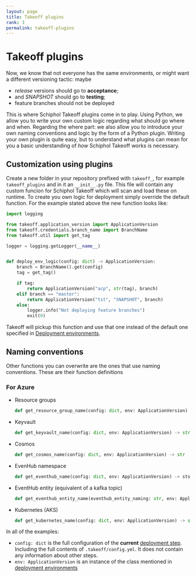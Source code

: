 ```yaml
---
layout: page
title: Takeoff plugins
rank: 3
permalink: takeoff-plugins
---
```


# Takeoff plugins

Now, we know that not everyone has the same environments, or might want a different versioning tactic: maybe 

- _release_ versions should go to __acceptance__;
- and _SNAPSHOT_ should go to __testing__;
- feature branches should not be deployed
     
This is where Schiphol Takeoff plugins come in to play. Using Python, we allow you to write your own custom logic regarding what should go where and when. Regarding the where part: we also allow you to introduce your own naming conventions and logic by the form of a Python plugin. Writing your own plugin is quite easy, but to understand what plugins can mean for you a basic understanding of _how_ Schiphol Takeoff works is necessary. 

## Customization using plugins

Create a new folder in your repository prefixed with `takeoff_`, for example `takeoff_plugins` and in it an `__init__.py` file. This file will contain any custom funcion for Schiphol Takeoff which will scan and load these on runtime. To create you own logic for deployment simply override the default function. For the example stated above the new function looks like:

```python
import logging

from takeoff.application_version import ApplicationVersion
from takeoff.credentials.branch_name import BranchName
from takeoff.util import get_tag

logger = logging.getLogger(__name__)


def deploy_env_logic(config: dict) -> ApplicationVersion:
    branch = BranchName().get(config)
    tag = get_tag()

    if tag:
        return ApplicationVersion("acp", str(tag), branch)
    elif branch == "master":
        return ApplicationVersion("tst", "SNAPSHOT", branch)
    else:
        logger.info("Not deploying feature branches")
        exit(0)
```

Takeoff will pickup this function and use that one instead of the default one specified in [Deployment environments](deployment-environments-).

## Naming conventions

Other functions you can overwrite are the ones that use naming conventions. These are their function definitions

### For Azure
- Resource groups
    ```python
    def get_resource_group_name(config: dict, env: ApplicationVersion) -> str
    ```
- Keyvault 
    ```python
    def get_keyvault_name(config: dict, env: ApplicationVersion) -> str
    ```
- Cosmos
    ```python
    def get_cosmos_name(config: dict, env: ApplicationVersion) -> str
    ```
- EvenHub namespace 
    ```python
    def get_eventhub_name(config: dict, env: ApplicationVersion) -> sts
    ```
- EventHub entity (equivalent of a kafka topic)
    ```python
    def get_eventhub_entity_name(eventhub_entity_naming: str, env: ApplicationVersion) -> str
    ```
- Kubernetes (AKS)
    ```python
    def get_kubernetes_name(config: dict, env: ApplicationVersion) -> str
    ```
  
In all of the examples:
- `config: dict` is the full configuration of the __current__ [deployment step](deployment-steps). Including the full contents of `.takeoff/config.yml`. It does not contain any information about other steps. 
- `env: ApplicationVersion` is an instance of the class mentioned in [deployment environments](deployment-environments)
